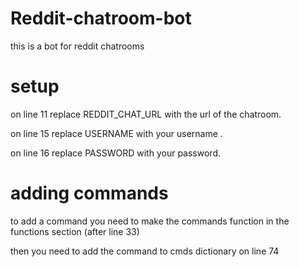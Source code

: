 # Reddit-chatroom-bot
this is a bot for reddit chatrooms

# setup

on line 11 replace REDDIT_CHAT_URL with the url of the chatroom.

on line 15 replace USERNAME with your username .

on line 16 replace PASSWORD with your password.

# adding commands

to add a command you need to make the commands function in the functions section (after line 33)

then you need to add the command to cmds dictionary on line 74
